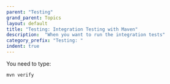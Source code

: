 ```yaml
---
parent: "Testing"
grand_parent: Topics
layout: default
title: "Testing: Integration Testing with Maven"
description:  "When you want to run the integration tests"
category_prefix: "Testing: "
indent: true
---
```


You need to type:

```
mvn verify
```
